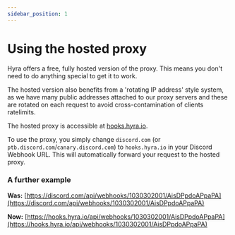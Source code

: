 ```yaml
---
sidebar_position: 1
---
```


# Using the hosted proxy
Hyra offers a free, fully hosted version of the proxy. This means you don't need to do anything special to get it to work.

The hosted version also benefits from a 'rotating IP address' style system, as we have many public addresses attached to our proxy servers and these are rotated on each request to avoid cross-contamination of clients ratelimits. 

The hosted proxy is accessible at [hooks.hyra.io](https://hooks.hyra.io).

To use the proxy, you simply change `discord.com` (or `ptb.discord.com`/`canary.discord.com`) to `hooks.hyra.io` in your Discord Webhook URL. This will automatically forward your request to the hosted proxy.

### A further example

**Was:**
[https://discord.com/api/webhooks/1030302001/AisDPpdoAPpaPA](https://discord.com/api/webhooks/1030302001/AisDPpdoAPpaPA)

**Now:**
[https://hooks.hyra.io/api/webhooks/1030302001/AisDPpdoAPpaPA](https://hooks.hyra.io/api/webhooks/1030302001/AisDPpdoAPpaPA)